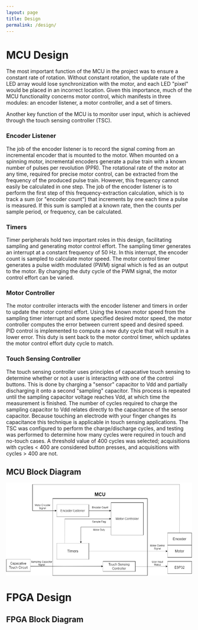 ```yaml
---
layout: page
title: Design
permalink: /design/
---
```


# MCU Design
The most important function of the MCU in the project was to ensure a constant rate of rotation. Without constant rotation, the update rate of the LED array would lose synchronization with the motor, and each LED "pixel" would be placed in an incorrect location. Given this importance, much of the MCU functionality concerns motor control, which manifests in three modules: an encoder listener, a motor controller, and a set of timers. 

Another key function of the MCU is to monitor user input, which is achieved through the touch sensing controller (TSC).
### Encoder Listener
The job of the encoder listener is to record the signal coming from an incremental encoder that is mounted to the motor. When mounted on a spinning motor, incremental encoders generate a pulse train with a known number of pulses per revolution (PPR). The rotational rate of the motor at any time, required for precise motor control, can be extracted from the frequency of the produced pulse train. However, this frequency cannot easily be calculated in one step. The job of the encoder listener is to perform the first step of this frequency-extraction calculation, which is to track a sum (or "encoder count") that increments by one each time a pulse is measured. If this sum is sampled at a known rate, then the counts per sample period, or frequency, can be calculated. 
### Timers
Timer peripherals hold two important roles in this design, facilitating sampling and generating motor control effort. The sampling timer generates an interrupt at a constant frequency of 50 Hz. In this interrupt, the encoder count is sampled to calculate motor speed. The motor control timer generates a pulse width modulated (PWM) signal which is fed as an output to the motor. By changing the duty cycle of the PWM signal, the motor control effort can be varied. 
### Motor Controller
The motor controller interacts with the encoder listener and timers in order to update the motor control effort. Using the known motor speed from the sampling timer interrupt and some specified desired motor speed, the motor controller computes the error between current speed and desired speed. PID control is implemented to compute a new duty cycle that will result in a lower error. This duty is sent back to the motor control timer, which updates the motor control effort duty cycle to match. 
### Touch Sensing Controller
The touch sensing controller uses principles of capacative touch sensing to determine whether or not a user is interacting with one of the control buttons. This is done by  charging a "sensor" capacitor to Vdd and partially discharging it onto a second "sampling" capacitor. This process is repeated until the sampling capacitor voltage reaches Vdd, at which time the measurement is finished. The number of cycles required to charge the sampling capacitor to Vdd relates directly to the capacitance of the sensor capacitor. Because touching an electrode with your finger changes its capacitance this technique is applicable in touch sensing applications. 
The TSC was configured to perform the charge/discharge cycles, and testing was performed to determine how many cycles were required in touch and no-touch cases. A threshold value of 400 cycles was selected; acquisitions with cycles < 400 are considered button presses, and acquisitions with cycles > 400 are not. 
## MCU Block Diagram

<p align = "center">
<img src = "assets/img/mcuBDpng.png" alt = "mcuBd" width = "600"/>
</p>

# FPGA Design

## FPGA Block Diagram
